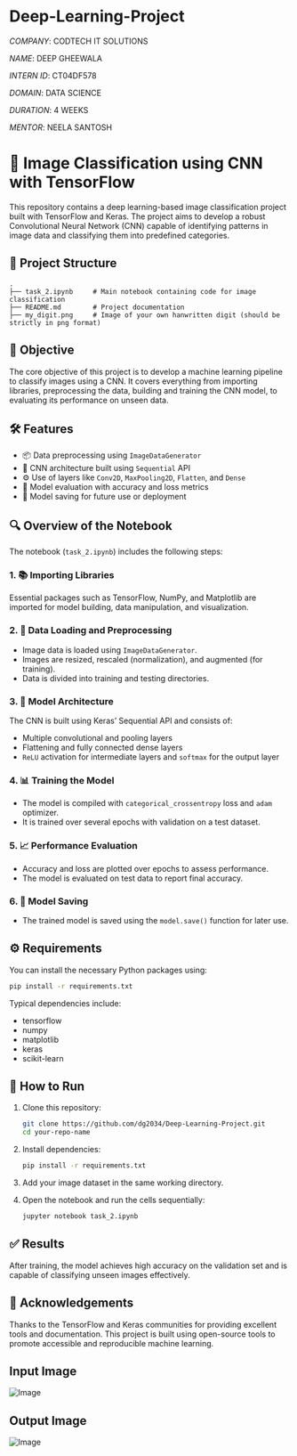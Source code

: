 # Deep-Learning-Project

*COMPANY*: CODTECH IT SOLUTIONS

*NAME*: DEEP GHEEWALA

*INTERN ID*: CT04DF578

*DOMAIN*: DATA SCIENCE

*DURATION*: 4 WEEKS

*MENTOR*: NEELA SANTOSH

# 🧠 Image Classification using CNN with TensorFlow

This repository contains a deep learning-based image classification project built with TensorFlow and Keras. The project aims to develop a robust Convolutional Neural Network (CNN) capable of identifying patterns in image data and classifying them into predefined categories.

## 📁 Project Structure

```
.
├── task_2.ipynb     # Main notebook containing code for image classification
├── README.md        # Project documentation
├── my_digit.png     # Image of your own hanwritten digit (should be strictly in png format)  
```

## 📌 Objective

The core objective of this project is to develop a machine learning pipeline to classify images using a CNN. It covers everything from importing libraries, preprocessing the data, building and training the CNN model, to evaluating its performance on unseen data.

## 🛠️ Features

* 📦 Data preprocessing using `ImageDataGenerator`
* 🧱 CNN architecture built using `Sequential` API
* ⚙️ Use of layers like `Conv2D`, `MaxPooling2D`, `Flatten`, and `Dense`
* 🧪 Model evaluation with accuracy and loss metrics
* 💾 Model saving for future use or deployment

## 🔍 Overview of the Notebook

The notebook (`task_2.ipynb`) includes the following steps:

### 1. 📚 Importing Libraries

Essential packages such as TensorFlow, NumPy, and Matplotlib are imported for model building, data manipulation, and visualization.

### 2. 📁 Data Loading and Preprocessing

* Image data is loaded using `ImageDataGenerator`.
* Images are resized, rescaled (normalization), and augmented (for training).
* Data is divided into training and testing directories.

### 3. 🧠 Model Architecture

The CNN is built using Keras’ Sequential API and consists of:

* Multiple convolutional and pooling layers
* Flattening and fully connected dense layers
* `ReLU` activation for intermediate layers and `softmax` for the output layer

### 4. 📊 Training the Model

* The model is compiled with `categorical_crossentropy` loss and `adam` optimizer.
* It is trained over several epochs with validation on a test dataset.

### 5. 📈 Performance Evaluation

* Accuracy and loss are plotted over epochs to assess performance.
* The model is evaluated on test data to report final accuracy.

### 6. 💾 Model Saving

* The trained model is saved using the `model.save()` function for later use.

## ⚙️ Requirements

You can install the necessary Python packages using:

```bash
pip install -r requirements.txt
```

Typical dependencies include:

* tensorflow
* numpy
* matplotlib
* keras
* scikit-learn

## 🚀 How to Run

1. Clone this repository:

   ```bash
   git clone https://github.com/dg2034/Deep-Learning-Project.git
   cd your-repo-name
   ```

2. Install dependencies:

   ```bash
   pip install -r requirements.txt
   ```

3. Add your image dataset in the same working directory.

4. Open the notebook and run the cells sequentially:

   ```bash
   jupyter notebook task_2.ipynb
   ```

## ✅ Results

After training, the model achieves high accuracy on the validation set and is capable of classifying unseen images effectively.

## 🙌 Acknowledgements

Thanks to the TensorFlow and Keras communities for providing excellent tools and documentation. This project is built using open-source tools to promote accessible and reproducible machine learning.

## Input Image

![Image](https://github.com/user-attachments/assets/96ad3456-08d7-4e21-9e7f-6817f07782bc)

## Output Image

![Image](https://github.com/user-attachments/assets/b0a697e4-d158-4fd8-9113-09fd51cc2103)
